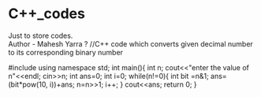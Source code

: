 # C++_codes
Just to store codes.
<br>
Author - Mahesh Yarra
?
//C++ code which converts given decimal number to its corresponding binary number 

#include <iostream>
using namespace std;
int main(){
    int n;
    cout<<"enter the value of n"<<endl;
    cin>>n;
    int ans=0;
    int i=0;
    while(n!=0){
        int bit =n&1;
        ans=(bit*pow(10, i))+ans;
        n=n>>1;
        i++;
    }
cout<<ans;
    return 0;
}
